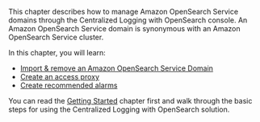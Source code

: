 This chapter describes how to manage Amazon OpenSearch Service domains through the Centralized Logging with OpenSearch console. An Amazon OpenSearch Service domain is synonymous with an Amazon OpenSearch Service cluster.

In this chapter, you will learn: 

* [Import & remove an Amazon OpenSearch Service Domain](./import.md)
* [Create an access proxy](./proxy.md)
* [Create recommended alarms](./alarms.md)

You can read the [Getting Started](./../getting-started/index.md) chapter first and walk through the basic steps for using the Centralized Logging with OpenSearch solution.
